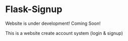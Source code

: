 # Flask-Signup

Website is under development! Coming Soon!

This is a website create account system (login & signup) 

